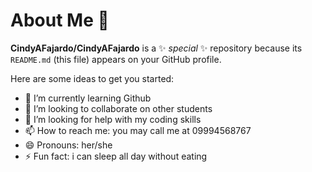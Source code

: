 # About Me 👋


**CindyAFajardo/CindyAFajardo** is a ✨ _special_ ✨ repository because its `README.md` (this file) appears on your GitHub profile.

Here are some ideas to get you started:

- 🌱 I’m currently learning Github
- 👯 I’m looking to collaborate on other students
- 🤔 I’m looking for help with my coding skills 
- 📫 How to reach me: you may call me at 09994568767
- 😄 Pronouns: her/she
- ⚡ Fun fact: i can sleep all day without eating
  
